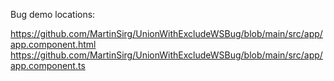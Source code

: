 Bug demo locations:

https://github.com/MartinSirg/UnionWithExcludeWSBug/blob/main/src/app/app.component.html
https://github.com/MartinSirg/UnionWithExcludeWSBug/blob/main/src/app/app.component.ts
